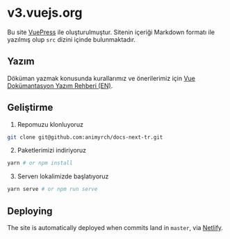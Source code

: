 # v3.vuejs.org

Bu site [VuePress](https://vuepress.vuejs.org/) ile oluşturulmuştur. Sitenin içeriği Markdown formatı ile yazılmış olup `src` dizini içinde bulunmaktadır.

## Yazım

Döküman yazmak konusunda kurallarımız ve önerilerimiz için [Vue Dokümantasyon Yazım Rehberi (EN)](https://v3.vuejs.org/guide/writing-guide.html).

## Geliştirme

1. Repomuzu klonluyoruz

```bash
git clone git@github.com:animyrch/docs-next-tr.git
```

2. Paketlerimizi indiriyoruz

```bash
yarn # or npm install
```

3. Serverı lokalimizde başlatıyoruz

```bash
yarn serve # or npm run serve
```

## Deploying

The site is automatically deployed when commits land in `master`, via [Netlify](https://www.netlify.com/).
